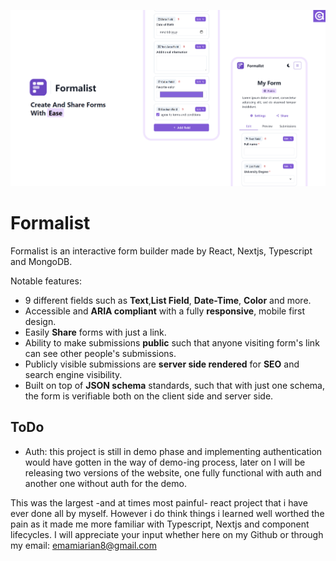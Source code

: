![](Github_poster.png)

# Formalist

Formalist is an interactive form builder made by React, Nextjs, Typescript and MongoDB.

Notable features:

- 9 different fields such as **Text**,**List Field**, **Date-Time**, **Color** and more.
- Accessible and **ARIA compliant** with a fully **responsive**, mobile first design.
- Easily **Share** forms with just a link.
- Ability to make submissions **public** such that anyone visiting form's link can see other people's submissions.
- Publicly visible submissions are **server side rendered** for **SEO** and search engine visibility.
- Built on top of **JSON schema** standards, such that with just one schema, the form is verifiable both on the client side and server side.

## ToDo

- Auth: this project is still in demo phase and implementing authentication would have gotten in the way of demo-ing process, later on I will be releasing two versions of the website, one fully functional with auth and another one without auth for the demo.

This was the largest -and at times most painful- react project that i have ever done all by myself. However i do think things i learned well worthed the pain as it made me more familiar with Typescript, Nextjs and component lifecycles. I will appreciate your input whether here on my Github or through my email: emamiarian8@gmail.com
